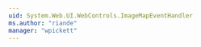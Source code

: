 ```yaml
---
uid: System.Web.UI.WebControls.ImageMapEventHandler
ms.author: "riande"
manager: "wpickett"
---
```

